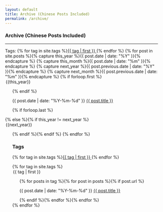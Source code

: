 ```yaml
---
layout: default
title: Archive (Chinese Posts Included)
permalink: /archive/
---
```


### Archive (Chinese Posts Included)

---

Tags: {% for tag in site.tags %}<block class="blog-tag"><a href="#{{ tag | first }}">{{ tag | first }} </a></block>{% endfor %}
{% for post in site.posts  %}{% capture this_year %}{{ post.date | date: "%Y" }}{% endcapture %}
{% capture this_month %}{{ post.date | date: "%m" }}{% endcapture %}
{% capture next_year %}{{ post.previous.date | date: "%Y" }}{% endcapture %}
{% capture next_month %}{{ post.previous.date | date: "%m" }}{% endcapture %}
{% if forloop.first %}<legend id="{{this_year}}">{{this_year}}</legend><ul>{% endif %}
<p><span>{{ post.date | date: "%Y-%m-%d" }}</span> <a class="pjaxlink" href="{{ site.baseurl }}{{ post.url }}">{{ post.title }}</a></p>
{% if forloop.last %}</ul>{% else %}{% if this_year != next_year %}</ul><legend id="{{next_year}}">{{next_year}}</legend><ul>{% endif %}{% endif %}
{% endfor %} 
<h3 id="tags">Tags</h3>
<p>{% for tag in site.tags %}<block class="blog-tag"><a href="#{{ tag | first }}">{{ tag | first }} </a></block>{% endfor %}</p>
{% for tag in site.tags %}
<div>
<legend id="{{ tag | first }}">{{ tag | first }}</legend>
<ul>{% for posts in tag  %}{% for post in posts %}{% if post.url %}
<p><span>{{ post.date | date: "%Y-%m-%d" }}</span> <a class="pjaxlink" href="{{ site.baseurl }}{{ post.url }}">{{ post.title }}</a></p>
{% endif %}{% endfor %}{% endfor %}</ul>
</div>
{% endfor %}
